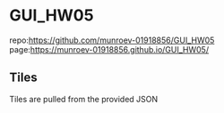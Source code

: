 # GUI_HW05

repo:https://github.com/munroev-01918856/GUI_HW05
page:https://munroev-01918856.github.io/GUI_HW05/


## Tiles
Tiles are pulled from the provided JSON
